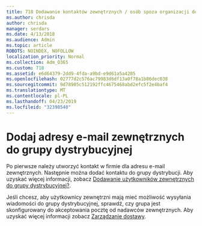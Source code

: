 ```yaml
---
title: 718 Dodawanie kontaktów zewnętrznych / osób spoza organizacji do listy dystrybucyjnej
ms.author: chrisda
author: chrisda
manager: serdars
ms.date: 4/13/2018
ms.audience: Admin
ms.topic: article
ROBOTS: NOINDEX, NOFOLLOW
localization_priority: Normal
ms.collection: Adm_O365
ms.custom: 718
ms.assetid: e6d64379-2dd9-4fda-a9bd-e9d61a5a4205
ms.openlocfilehash: 02777d2c576ac79983d6df13a0f78a1b86dec038
ms.sourcegitcommit: 9d78905c512192ffc4675468abd2efc5f2e4baf4
ms.translationtype: MT
ms.contentlocale: pl-PL
ms.lasthandoff: 04/23/2019
ms.locfileid: "32398540"
---
```

# <a name="add-external-email-addresses-to-a-distribution-group"></a>Dodaj adresy e-mail zewnętrznych do grupy dystrybucyjnej

Po pierwsze należy utworzyć kontakt w firmie dla adresu e-mail zewnętrznych. Następnie można dodać kontaktu do grupy dystrybucji. Aby uzyskać więcej informacji, zobacz [Dodawanie użytkowników zewnętrznych do grupy dystrybucyjnej?](https://support.office.com/client/caa0f310-0bb7-48e3-8ad2-cb358b53bbba).

Jeśli chcesz, aby użytkownicy zewnętrzni mają mieć możliwość wysyłania wiadomości do grupy dystrybucyjnej, sprawdź, czy grupa jest skonfigurowany do akceptowania pocztę od nadawców zewnętrznych. Aby uzyskać więcej informacji zobacz [Zarządzanie dostawy](https://technet.microsoft.com/library/bb124513.aspx#deliverymanagement).
